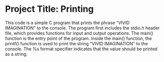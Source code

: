 
# Project Title: Printing

This code is a simple C program that prints the phrase "VIVID IMAGINATION" to the console. The program first includes the stdio.h header file, which provides functions for input and output operations. The main() function is the entry point of the program. Inside the main() function, the printf() function is used to print the string "VIVID IMAGINATION" to the console. The %s format specifier indicates that the value should be printed as a string.


